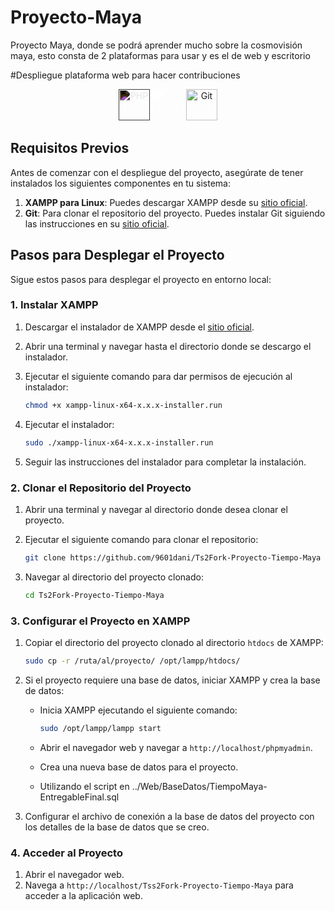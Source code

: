 # Proyecto-Maya
Proyecto Maya, donde se podrá aprender mucho sobre la cosmovisión maya, esto consta de 2 plataformas para usar y es el de web y escritorio

#Despliegue plataforma web para hacer contribuciones
<p align="center">
  <img src="https://www.php.net/images/logos/php-logo.svg" alt="PHP" width="50" style="filter: invert(100%);"/>
  <img src="https://external-content.duckduckgo.com/iu/?u=https%3A%2F%2Fi0.wp.com%2Fsoftfamed.com%2Fwp-content%2Fuploads%2F2020%2F10%2FXAMPP.jpg&f=1&nofb=1&ipt=af2b26d6b0f3d0dde2a2d7f60a6d8a7beca5333ca80b2c8660997aad86010ca3&ipo=images" alt="XAMPP" width="50" style="filter: brightness(0) invert(1);"/>
  <img src="https://git-scm.com/images/logos/downloads/Git-Logo-2Color.png" alt="Git" width="50"/>
</p>

## Requisitos Previos
Antes de comenzar con el despliegue del proyecto, asegúrate de tener instalados los siguientes componentes en tu sistema:

1. **XAMPP para Linux**: Puedes descargar XAMPP desde su [sitio oficial](https://www.apachefriends.org/es/index.html).
2. **Git**: Para clonar el repositorio del proyecto. Puedes instalar Git siguiendo las instrucciones en su [sitio oficial](https://git-scm.com/book/en/v2/Getting-Started-Installing-Git).

## Pasos para Desplegar el Proyecto

Sigue estos pasos para desplegar el proyecto en entorno local:

### 1. Instalar XAMPP

1. Descargar el instalador de XAMPP desde el [sitio oficial](https://www.apachefriends.org/es/index.html).
2. Abrir una terminal y navegar hasta el directorio donde se descargo el instalador.
3. Ejecutar el siguiente comando para dar permisos de ejecución al instalador:

    ```bash
    chmod +x xampp-linux-x64-x.x.x-installer.run
    ```

4. Ejecutar el instalador:

    ```bash
    sudo ./xampp-linux-x64-x.x.x-installer.run
    ```

5. Seguir las instrucciones del instalador para completar la instalación.

### 2. Clonar el Repositorio del Proyecto

1. Abrir una terminal y navegar al directorio donde desea clonar el proyecto.
2. Ejecutar el siguiente comando para clonar el repositorio:

    ```bash
    git clone https://github.com/9601dani/Ts2Fork-Proyecto-Tiempo-Maya
    ```

3. Navegar al directorio del proyecto clonado:

    ```bash
    cd Ts2Fork-Proyecto-Tiempo-Maya
    ```

### 3. Configurar el Proyecto en XAMPP

1. Copiar el directorio del proyecto clonado al directorio `htdocs` de XAMPP:

    ```bash
    sudo cp -r /ruta/al/proyecto/ /opt/lampp/htdocs/
    ```

2. Si el proyecto requiere una base de datos, iniciar XAMPP y crea la base de datos:

    - Inicia XAMPP ejecutando el siguiente comando:

        ```bash
        sudo /opt/lampp/lampp start
        ```

    - Abrir el navegador web y navegar a `http://localhost/phpmyadmin`.
    - Crea una nueva base de datos para el proyecto.
    - Utilizando el script en ../Web/BaseDatos/TiempoMaya-EntregableFinal.sql

3. Configurar el archivo de conexión a la base de datos del proyecto con los detalles de la base de datos que se creo.

### 4. Acceder al Proyecto

1. Abrir el navegador web.
2. Navega a `http://localhost/Tss2Fork-Proyecto-Tiempo-Maya` para acceder a la aplicación web.
